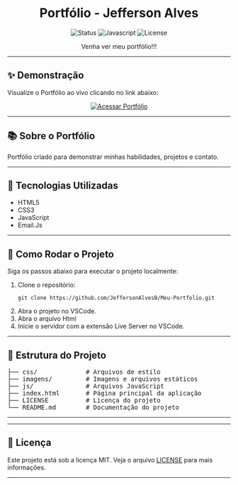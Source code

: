 <h1 align="center">Portfólio - Jefferson Alves</h1>

<p align="center">
  <img src="https://img.shields.io/badge/Status-Concluído%20e%20Hospedado-green?style=flat-square" alt="Status">
  <img src="https://img.shields.io/badge/Javascript-ES6-yellow?style=flat-square&logo=javascript" alt="Javascript">
  <img src="https://img.shields.io/badge/License-MIT-blue?style=flat-square" alt="License">
</p>

<p align="center">
  Venha ver meu portfólio!!!
</p>

---

<h2>✨ Demonstração</h2>
<p>Visualize o Portfólio ao vivo clicando no link abaixo:</p>
<p align="center">
  <a href="https://jeffweb.netlify.app/" target="_blank">
    <img src="https://img.shields.io/badge/Acessar%20Portfólio-Azul?style=flat-square&logo=googlechrome" alt="Acessar Portfólio">
  </a>
</p>

---

<h2>📚 Sobre o Portfólio</h2>
<p>
  Portfólio criado para demonstrar minhas habilidades, projetos e contato.
</p>

---

<h2>🚀 Tecnologias Utilizadas</h2>
<ul>
  <li>HTML5</li>
  <li>CSS3</li>
  <li>JavaScript</li>
  <li>Email.Js</li>  
</ul>

---

<h2>🔧 Como Rodar o Projeto</h2>
<p>Siga os passos abaixo para executar o projeto localmente:</p>
<ol>
  <li>Clone o repositório:</li>
  <pre><code>git clone https://github.com/JeffersonAlvesB/Meu-Portfolio.git</code></pre>
  <li>Abra o projeto no VSCode.</li>
  <li>Abra o arquivo Html</li>
  <li>Inicie o servidor com a extensão Live Server no VSCode.</li>
</ol>


---

<h2>📂 Estrutura do Projeto</h2>
<pre>
├── css/             # Arquivos de estilo
├── imagens/         # Imagens e arquivos estáticos
├── js/              # Arquivos JavaScript
├── index.html       # Página principal da aplicação
├── LICENSE          # Licença do projeto
└── README.md        # Documentação do projeto
</pre>

---



---

<h2>📄 Licença</h2>
<p>Este projeto está sob a licença MIT. Veja o arquivo <a href="https://github.com/JeffersonAlvesB/portfolio-dev/blob/main/LICENSE" target="_blank">LICENSE</a> para mais informações.</p>

---
